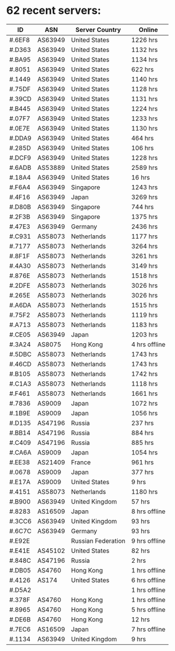 # 62 recent servers:

| ID | ASN | Server Country | Online |
| ------ | ------ | ------ | ------ |
| #.6EF8 | AS63949 | United States | 1226 hrs |
| #.D363 | AS63949 | United States | 1132 hrs |
| #.BA95 | AS63949 | United States | 1134 hrs |
| #.8051 | AS63949 | United States | 622 hrs |
| #.1449 | AS63949 | United States | 1140 hrs |
| #.75DF | AS63949 | United States | 1128 hrs |
| #.39CD | AS63949 | United States | 1131 hrs |
| #.B445 | AS63949 | United States | 1224 hrs |
| #.07F7 | AS63949 | United States | 1233 hrs |
| #.0E7E | AS63949 | United States | 1130 hrs |
| #.DDA9 | AS63949 | United States | 464 hrs |
| #.285D | AS63949 | United States | 106 hrs |
| #.DCF9 | AS63949 | United States | 1228 hrs |
| #.6ADB | AS53889 | United States | 2589 hrs |
| #.18A4 | AS63949 | United States | 16 hrs |
| #.F6A4 | AS63949 | Singapore | 1243 hrs |
| #.4F16 | AS63949 | Japan | 3269 hrs |
| #.D80B | AS63949 | Singapore | 744 hrs |
| #.2F3B | AS63949 | Singapore | 1375 hrs |
| #.47E3 | AS63949 | Germany | 2436 hrs |
| #.C931 | AS58073 | Netherlands | 1177 hrs |
| #.7177 | AS58073 | Netherlands | 3264 hrs |
| #.8F1F | AS58073 | Netherlands | 3261 hrs |
| #.4A30 | AS58073 | Netherlands | 3149 hrs |
| #.876E | AS58073 | Netherlands | 1518 hrs |
| #.2DFE | AS58073 | Netherlands | 3026 hrs |
| #.265E | AS58073 | Netherlands | 3026 hrs |
| #.A6DA | AS58073 | Netherlands | 1515 hrs |
| #.75F2 | AS58073 | Netherlands | 1119 hrs |
| #.A713 | AS58073 | Netherlands | 1183 hrs |
| #.CE05 | AS63949 | Japan | 1203 hrs |
| #.3A24 | AS8075 | Hong Kong | 4 hrs offline |
| #.5DBC | AS58073 | Netherlands | 1743 hrs |
| #.46CD | AS58073 | Netherlands | 1743 hrs |
| #.B105 | AS58073 | Netherlands | 1742 hrs |
| #.C1A3 | AS58073 | Netherlands | 1118 hrs |
| #.F461 | AS58073 | Netherlands | 1661 hrs |
| #.7836 | AS9009 | Japan | 1072 hrs |
| #.1B9E | AS9009 | Japan | 1056 hrs |
| #.D135 | AS47196 | Russia | 237 hrs |
| #.BB14 | AS47196 | Russia | 884 hrs |
| #.C409 | AS47196 | Russia | 885 hrs |
| #.CA6A | AS9009 | Japan | 1054 hrs |
| #.EE38 | AS21409 | France | 961 hrs |
| #.0678 | AS9009 | Japan | 377 hrs |
| #.E17A | AS9009 | United States | 9 hrs |
| #.4151 | AS58073 | Netherlands | 1180 hrs |
| #.B900 | AS63949 | United Kingdom | 57 hrs |
| #.8283 | AS16509 | Japan | 8 hrs offline |
| #.3CC6 | AS63949 | United Kingdom | 93 hrs |
| #.6C7C | AS63949 | Germany | 93 hrs |
| #.E92E |  | Russian Federation | 9 hrs offline |
| #.E41E | AS45102 | United States | 82 hrs |
| #.848C | AS47196 | Russia | 2 hrs |
| #.DB05 | AS4760 | Hong Kong | 1 hrs offline |
| #.4126 | AS174 | United States | 6 hrs offline |
| #.D5A2 |  |  | 1 hrs offline |
| #.378F | AS4760 | Hong Kong | 1 hrs offline |
| #.8965 | AS4760 | Hong Kong | 5 hrs offline |
| #.DE6B | AS4760 | Hong Kong | 12 hrs |
| #.7EC6 | AS16509 | Japan | 7 hrs offline |
| #.1134 | AS63949 | United Kingdom | 9 hrs |


